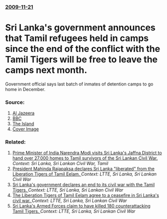### [2009-11-21](/news/2009/11/21/index.md)

#  Sri Lanka's government announces that Tamil refugees held in camps since the end of the conflict with the Tamil Tigers will be free to leave the camps next month. 

Government official says last batch of inmates of detention camps to go home in December.


### Source:

1. [Al Jazeera](http://english.aljazeera.net/news/asia/2009/11/200911219933906785.html)
2. [BBC](http://news.bbc.co.uk/1/hi/world/south_asia/8371820.stm)
3. [The Island](http://www.island.lk/2009/11/21/news9.html)
3. [Cover Image](http://www.aljazeera.com)

### Related:

1. [Prime Minister of India Narendra Modi visits Sri Lanka's Jaffna District to hand over 27,000 homes to Tamil survivors of the Sri Lankan Civil War. ](/news/2015/03/14/prime-minister-of-india-narendra-modi-visits-sri-lanka-s-jaffna-district-to-hand-over-27-000-homes-to-tamil-survivors-of-the-sri-lankan-civi.md) _Context: Sri Lanka, Sri Lankan Civil War, Tamil_
2. [ President Mahinda Rajapaksa declares Sri Lanka "liberated" from the Liberation Tigers of Tamil Eelam. ](/news/2009/05/19/president-mahinda-rajapaksa-declares-sri-lanka-liberated-from-the-liberation-tigers-of-tamil-eelam.md) _Context: LTTE, Sri Lanka, Sri Lankan Civil War_
3. [ Sri Lanka's government declares an end to its civil war with the Tamil Tigers. ](/news/2009/05/18/sri-lanka-s-government-declares-an-end-to-its-civil-war-with-the-tamil-tigers.md) _Context: LTTE, Sri Lanka, Sri Lankan Civil War_
4. [ The Liberation Tigers of Tamil Eelam agree to a ceasefire in Sri Lanka's civil war. ](/news/2009/05/17/the-liberation-tigers-of-tamil-eelam-agree-to-a-ceasefire-in-sri-lanka-s-civil-war.md) _Context: LTTE, Sri Lanka, Sri Lankan Civil War_
5. [ Sri Lanka's Armed Forces claim to have killed 180 counterattacking Tamil Tigers. ](/news/2009/03/9/sri-lanka-s-armed-forces-claim-to-have-killed-180-counterattacking-tamil-tigers.md) _Context: LTTE, Sri Lanka, Sri Lankan Civil War_
